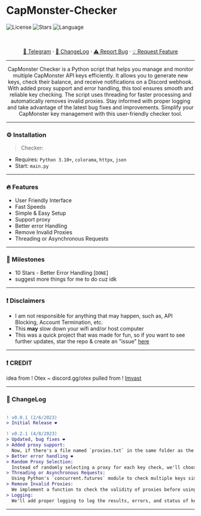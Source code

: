 # CapMonster-Checker

![License](https://img.shields.io/github/license/Ggre55/Capmonster-Checker.svg?style=for-the-badge&labelColor=black&color=f429ff&logo=IOTA)
![Stars](https://img.shields.io/github/stars/Ggre55/Capmonster-Checker.svg?style=for-the-badge&labelColor=black&color=f429ff&logo=IOTA)
![Language](https://img.shields.io/github/languages/top/Ggre55/Capmonster-Checker.svg?style=for-the-badge&labelColor=black&color=f429ff&logo=python)


  <p align="center">
    <br />
    <br />
    <a href="https://t.me/Drwoop">🌌 Telegram</a>
    ·
    <a href="https://github.com/imvast/Capmonster-Checker#-changelog">📜 ChangeLog</a>
    ·
    <a href="https://github.com/Ggre55/Capmonster-Checker/issues">⚠️ Report Bug</a>
    ·
    <a href="https://github.com/Ggre55/Capmonster-Checker/issues">💡 Request Feature</a>
  </p>
</div>


---------------------------------------

<p align="center">
  CapMonster Checker is a Python script that helps you manage and monitor multiple CapMonster API keys efficiently. It allows you to generate new keys, check their balance, and receive notifications on a Discord webhook. With added proxy support and error handling, this tool ensures smooth and reliable key checking. The script uses threading for faster processing and automatically removes invalid proxies. Stay informed with proper logging and take advantage of the latest bug fixes and improvements. Simplify your CapMonster key management with this user-friendly checker tool.

</p>

---------------------------------------

### ⚙️ Installation
> Checker:
* Requires: `Python 3.10+`, `colorama`, `httpx`, `json`
* Start: `main.py`

---------------------------------------

### 🔥 Features
* User Friendly Interface
* Fast Speeds
* Simple & Easy Setup
* Support proxy
* Better error Handling
* Remove Invalid Proxies
* Threading or Asynchronous Requests


---------------------------------------

### 🚀 Milestones
* 10 Stars - Better Error Handling [`DONE`]
* suggest more things for me to do cuz idk 

---------------------------------------

### ❗ Disclaimers
- I am not responsible for anything that may happen, such as, API Blocking, Account Termination, etc.
- This **may** slow down your wifi and/or host computer
- This was a quick project that was made for fun, so if you want to see further updates, star the repo & create an "issue" [here](https://github.com/Ggre55/Capmonster-Checker/issues)

---------------------------------------

### ❗ CREDIT
idea from ! Otex ~ discord.gg/otex
pulled from ! [Imvast](https://github.com/imvast/Capmonster-Checker) 

---------------------------------------
### 📜 ChangeLog
```diff
 
! v0.0.1 (2/6/2023)
> Initial Release ❤️

! v0.2.1 (4/8/2023)
> Updated, bug fixes ❤️
> Added proxy support:
  Now, if there's a file named `proxies.txt` in the same folder as the script, the script will load the proxies from that file. If the user chooses to use proxies, it will randomly select one from the list of loaded proxies for each HTTP request. If the user decides not to use proxies, the script will make the HTTP requests without using any proxies.
> Better error handling ❤️
> Random Proxy Selection:
  Instead of randomly selecting a proxy for each key check, we'll choose a single proxy and use it for multiple key checks before changing to another one. This will reduce the overhead of changing proxies frequently.
> Threading or Asynchronous Requests:
  Using Python's `concurrent.futures` module to check multiple keys simultaneously with threading.
> Remove Invalid Proxies:
  We implement a function to check the validity of proxies before using them for HTTP requests. If a proxy is found to be invalid, it will be removed from the proxy pool.
> Logging:
  We'll add proper logging to log the results, errors, and status of key checks and other operations.
```
---------------------------------------
